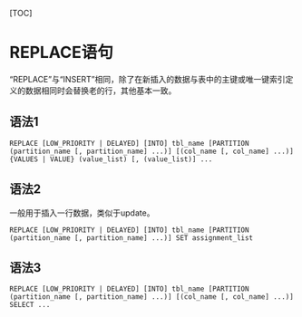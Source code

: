 [TOC]

# REPLACE语句

“REPLACE”与“INSERT”相同，除了在新插入的数据与表中的主键或唯一键索引定义的数据相同时会替换老的行，其他基本一致。

## 语法1

```
REPLACE [LOW_PRIORITY | DELAYED] [INTO] tbl_name [PARTITION (partition_name [, partition_name] ...)] [(col_name [, col_name] ...)] {VALUES | VALUE} (value_list) [, (value_list)] ...
```

## 语法2
一般用于插入一行数据，类似于update。

```
REPLACE [LOW_PRIORITY | DELAYED] [INTO] tbl_name [PARTITION (partition_name [, partition_name] ...)] SET assignment_list
```

## 语法3
```
REPLACE [LOW_PRIORITY | DELAYED] [INTO] tbl_name [PARTITION (partition_name [, partition_name] ...)] [(col_name [, col_name] ...)] SELECT ...
```